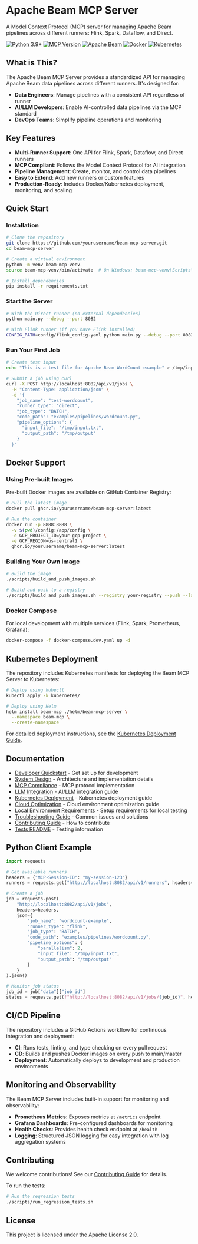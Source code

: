 # Apache Beam MCP Server

A Model Context Protocol (MCP) server for managing Apache Beam pipelines across different runners: Flink, Spark, Dataflow, and Direct.

[![Python 3.9+](https://img.shields.io/badge/python-3.9+-blue.svg)](https://www.python.org/downloads/)
[![MCP Version](https://img.shields.io/badge/MCP-1.0-green.svg)](https://github.com/llm-mcp/mcp-spec)
[![Apache Beam](https://img.shields.io/badge/Apache%20Beam-2.50.0-orange.svg)](https://beam.apache.org/)
[![Docker](https://img.shields.io/badge/Docker-Ready-blue.svg)](https://github.com/yourusername/beam-mcp-server/pkgs/container/beam-mcp-server)
[![Kubernetes](https://img.shields.io/badge/Kubernetes-Ready-blue.svg)](docs/kubernetes_deployment.md)

## What is This?

The Apache Beam MCP Server provides a standardized API for managing Apache Beam data pipelines across different runners. It's designed for:

- **Data Engineers**: Manage pipelines with a consistent API regardless of runner
- **AI/LLM Developers**: Enable AI-controlled data pipelines via the MCP standard
- **DevOps Teams**: Simplify pipeline operations and monitoring

## Key Features

- **Multi-Runner Support**: One API for Flink, Spark, Dataflow, and Direct runners
- **MCP Compliant**: Follows the Model Context Protocol for AI integration
- **Pipeline Management**: Create, monitor, and control data pipelines
- **Easy to Extend**: Add new runners or custom features
- **Production-Ready**: Includes Docker/Kubernetes deployment, monitoring, and scaling

## Quick Start

### Installation

```bash
# Clone the repository
git clone https://github.com/yourusername/beam-mcp-server.git
cd beam-mcp-server

# Create a virtual environment
python -m venv beam-mcp-venv
source beam-mcp-venv/bin/activate  # On Windows: beam-mcp-venv\Scripts\activate

# Install dependencies
pip install -r requirements.txt
```

### Start the Server

```bash
# With the Direct runner (no external dependencies)
python main.py --debug --port 8082

# With Flink runner (if you have Flink installed)
CONFIG_PATH=config/flink_config.yaml python main.py --debug --port 8082
```

### Run Your First Job

```bash
# Create test input
echo "This is a test file for Apache Beam WordCount example" > /tmp/input.txt

# Submit a job using curl
curl -X POST http://localhost:8082/api/v1/jobs \
  -H "Content-Type: application/json" \
  -d '{
    "job_name": "test-wordcount",
    "runner_type": "direct",
    "job_type": "BATCH",
    "code_path": "examples/pipelines/wordcount.py",
    "pipeline_options": {
      "input_file": "/tmp/input.txt",
      "output_path": "/tmp/output"
    }
  }'
```

## Docker Support

### Using Pre-built Images

Pre-built Docker images are available on GitHub Container Registry:

```bash
# Pull the latest image
docker pull ghcr.io/yourusername/beam-mcp-server:latest

# Run the container
docker run -p 8888:8888 \
  -v $(pwd)/config:/app/config \
  -e GCP_PROJECT_ID=your-gcp-project \
  -e GCP_REGION=us-central1 \
  ghcr.io/yourusername/beam-mcp-server:latest
```

### Building Your Own Image

```bash
# Build the image
./scripts/build_and_push_images.sh

# Build and push to a registry
./scripts/build_and_push_images.sh --registry your-registry --push --latest
```

### Docker Compose

For local development with multiple services (Flink, Spark, Prometheus, Grafana):

```bash
docker-compose -f docker-compose.dev.yaml up -d
```

## Kubernetes Deployment

The repository includes Kubernetes manifests for deploying the Beam MCP Server to Kubernetes:

```bash
# Deploy using kubectl
kubectl apply -k kubernetes/

# Deploy using Helm
helm install beam-mcp ./helm/beam-mcp-server \
  --namespace beam-mcp \
  --create-namespace
```

For detailed deployment instructions, see the [Kubernetes Deployment Guide](docs/kubernetes_deployment.md).

## Documentation

- [Developer Quickstart](docs/QUICKSTART.md) - Get set up for development
- [System Design](docs/DESIGN.md) - Architecture and implementation details
- [MCP Compliance](docs/mcp-compliance.md) - MCP protocol implementation
- [LLM Integration](docs/llm_integration.md) - AI/LLM integration guide
- [Kubernetes Deployment](docs/kubernetes_deployment.md) - Kubernetes deployment guide
- [Cloud Optimization](docs/cloud_optimization.md) - Cloud environment optimization guide
- [Local Environment Requirements](tests/README.md#local-environment-requirements) - Setup requirements for local testing
- [Troubleshooting Guide](docs/TROUBLESHOOTING.md) - Common issues and solutions
- [Contributing Guide](CONTRIBUTING.md) - How to contribute
- [Tests README](tests/README.md) - Testing information

## Python Client Example

```python
import requests

# Get available runners
headers = {"MCP-Session-ID": "my-session-123"}
runners = requests.get("http://localhost:8082/api/v1/runners", headers=headers).json()

# Create a job
job = requests.post(
    "http://localhost:8082/api/v1/jobs",
    headers=headers,
    json={
        "job_name": "wordcount-example",
        "runner_type": "flink",
        "job_type": "BATCH",
        "code_path": "examples/pipelines/wordcount.py",
        "pipeline_options": {
            "parallelism": 2,
            "input_file": "/tmp/input.txt",
            "output_path": "/tmp/output"
        }
    }
).json()

# Monitor job status
job_id = job["data"]["job_id"]
status = requests.get(f"http://localhost:8082/api/v1/jobs/{job_id}", headers=headers).json()
```

## CI/CD Pipeline

The repository includes a GitHub Actions workflow for continuous integration and deployment:

- **CI**: Runs tests, linting, and type checking on every pull request
- **CD**: Builds and pushes Docker images on every push to main/master
- **Deployment**: Automatically deploys to development and production environments

## Monitoring and Observability

The Beam MCP Server includes built-in support for monitoring and observability:

- **Prometheus Metrics**: Exposes metrics at `/metrics` endpoint
- **Grafana Dashboards**: Pre-configured dashboards for monitoring
- **Health Checks**: Provides health check endpoint at `/health`
- **Logging**: Structured JSON logging for easy integration with log aggregation systems

## Contributing

We welcome contributions! See our [Contributing Guide](CONTRIBUTING.md) for details.

To run the tests:

```bash
# Run the regression tests
./scripts/run_regression_tests.sh
```

## License

This project is licensed under the Apache License 2.0.